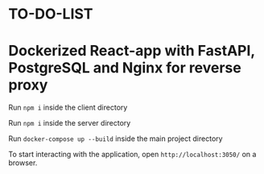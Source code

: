 # TO-DO-LIST 
# Dockerized React-app with FastAPI, PostgreSQL and Nginx for reverse proxy


Run `npm i` inside the client directory

Run `npm i` inside the server directory

Run `docker-compose up --build` inside the main project directory


To start interacting with the application, open `http://localhost:3050/` on a browser.
